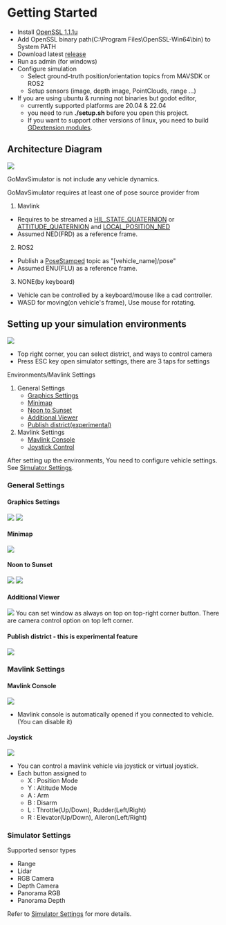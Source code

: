 # Getting Started
- Install [OpenSSL 1.1.1u](https://slproweb.com/products/Win32OpenSSL.html)
- Add OpenSSL binary path(C:\Program Files\OpenSSL-Win64\bin\) to System PATH
- Download latest [release](https://github.com/timetravelCat/GoMavSimulator/releases/)
- Run as admin (for windows)
- Configure simulation
  - Select ground-truth position/orientation topics from MAVSDK or ROS2
  - Setup sensors (image, depth image, PointClouds, range ...)
- If you are using ubuntu & running not binaries but godot editor, 
    - currently supported platforms are 20.04 & 22.04
    - you need to run **./setup.sh** before you open this project.
    - If you want to support other versions of linux, you need to build [GDextension modules](GDExtension.md).
## Architecture Diagram
![](./screenshots/SimpleUsage.png)

GoMavSimulator is not include any vehicle dynamics. 

GoMavSimulator requires at least one of pose source provider from
1) Mavlink
* Requires to be streamed a [HIL_STATE_QUATERNION](https://mavlink.io/en/messages/common.html#HIL_STATE_QUATERNION) or [ATTITUDE_QUATERNION](https://mavlink.io/en/messages/common.html#ATTITUDE_QUATERNION) and [LOCAL_POSITION_NED](https://mavlink.io/en/messages/common.html#LOCAL_POSITION_NED)
* Assumed NED(FRD) as a reference frame.
2) ROS2
* Publish a [PoseStamped](https://docs.ros2.org/foxy/api/geometry_msgs/msg/PoseStamped.html) topic as "[vehicle_name]/pose"
* Assumed ENU(FLU) as a reference frame.
3) NONE(by keyboard)
* Vehicle can be controlled by a keyboard/mouse like a cad controller.
* WASD for moving(on vehicle's frame), Use mouse for rotating.

## Setting up your simulation environments
![](./screenshots/MainScene.png)
* Top right corner, you can select district, and ways to control camera
* Press ESC key open simulator settings, there are 3 taps for settings

<!-- TABLE OF CONTENTS -->
<summary>Environments/Mavlink Settings</summary>
<ol>
<li>
    <summary>General Settings</summary>
    <ul>
    <li><a href="#graphics-settings">Graphics Settings</a></li>
    </ul>
    <ul>
    <li><a href="#minimap">Minimap</a></li>
    </ul>
    <ul>
    <li><a href="#noon-to-sunset">Noon to Sunset</a></li>
    </ul>
    <ul>
    <li><a href="#additional-viewer">Additional Viewer</a></li>
    </ul>
    <ul>
    <li><a href="#publish-district---this-is-experimental-feature">Publish district(experimental)</a></li>
    </ul>
</li>
<li>
    <summary>Mavlink Settings</summary>
    <ul>
    <li><a href="#mavlink-console">Mavlink Console</a></li>
    </ul>
    <ul>
    <li><a href="#joystick">Joystick Control</a></li>
    </ul>
</li>
</ol>

After setting up the environments, You need to configure vehicle settings. 
See [Simulator Settings](./Settings.md).

### General Settings
#### Graphics Settings
![](./screenshots/GraphicsSettings-low.png)
![](./screenshots/GraphicsSettings-ultra.png)

#### Minimap
![](./screenshots/Minimap.png)

#### Noon to Sunset
![](./screenshots/Noon.png)
![](./screenshots/Sunset.png)

#### Additional Viewer
![](./screenshots/Viewer.png)
You can set window as always on top on top-right corner button.
There are camera control option on top left corner.

#### Publish district - this is experimental feature
![](./screenshots/PublishDistrict.png)

### Mavlink Settings
#### Mavlink Console
![](./screenshots/MavlinkConsole.png)
- Mavlink console is automatically opened if you connected to vehicle. (You can disable it)

#### Joystick
![](./screenshots/Joystick.png)
- You can control a mavlink vehicle via joystick or virtual joystick.
- Each button assigned to
    * X : Position Mode
    * Y : Altitude Mode
    * A : Arm
    * B : Disarm
    * L : Throttle(Up/Down), Rudder(Left/Right)
    * R : Elevator(Up/Down), Aileron(Left/Right)

### Simulator Settings

Supported sensor types
- Range
- Lidar
- RGB Camera
- Depth Camera
- Panorama RGB
- Panorama Depth 

Refer to [Simulator Settings](./Settings.md) for more details.